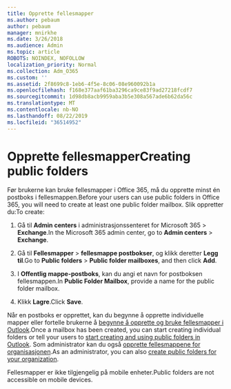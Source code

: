 ```yaml
---
title: Opprette fellesmapper
ms.author: pebaum
author: pebaum
manager: mnirkhe
ms.date: 3/26/2018
ms.audience: Admin
ms.topic: article
ROBOTS: NOINDEX, NOFOLLOW
localization_priority: Normal
ms.collection: Adm_O365
ms.custom: ''
ms.assetid: 2f8699c8-1eb6-4f5e-8c06-08e960092b1a
ms.openlocfilehash: f168e377aaf61ba3296ca9ce83f9ad27218fcdf7
ms.sourcegitcommit: 1d98db8acb9959aba3b5e308a567ade6b62da56c
ms.translationtype: MT
ms.contentlocale: nb-NO
ms.lasthandoff: 08/22/2019
ms.locfileid: "36514952"
---
```

# <a name="creating-public-folders"></a><span data-ttu-id="39a5c-102">Opprette fellesmapper</span><span class="sxs-lookup"><span data-stu-id="39a5c-102">Creating public folders</span></span>

<span data-ttu-id="39a5c-103">Før brukerne kan bruke fellesmapper i Office 365, må du opprette minst én postboks i fellesmappen.</span><span class="sxs-lookup"><span data-stu-id="39a5c-103">Before your users can use public folders in Office 365, you will need to create at least one public folder mailbox.</span></span> <span data-ttu-id="39a5c-104">Slik oppretter du:</span><span class="sxs-lookup"><span data-stu-id="39a5c-104">To create:</span></span>
  
1. <span data-ttu-id="39a5c-105">Gå til **Admin centers** i administrasjonssenteret for Microsoft 365 \> **Exchange**.</span><span class="sxs-lookup"><span data-stu-id="39a5c-105">In the Microsoft 365 admin center, go to **Admin centers** \> **Exchange**.</span></span>
    
2. <span data-ttu-id="39a5c-106">Gå til **Fellesmapper** \> **fellesmappe postbokser**, og klikk deretter **Legg til**.</span><span class="sxs-lookup"><span data-stu-id="39a5c-106">Go to **Public folders** \> **Public folder mailboxes**, and then click **Add**.</span></span>
    
3. <span data-ttu-id="39a5c-107">I **Offentlig mappe-postboks**, kan du angi et navn for postboksen fellesmappen.</span><span class="sxs-lookup"><span data-stu-id="39a5c-107">In **Public Folder Mailbox**, provide a name for the public folder mailbox.</span></span>
    
4. <span data-ttu-id="39a5c-108">Klikk **Lagre**.</span><span class="sxs-lookup"><span data-stu-id="39a5c-108">Click **Save**.</span></span>
    
<span data-ttu-id="39a5c-109">Når en postboks er opprettet, kan du begynne å opprette individuelle mapper eller fortelle brukerne å [begynne å opprette og bruke fellesmapper i Outlook](https://support.office.com/article/Create-and-share-a-public-folder-in-Outlook-a2835011-d524-4a5c-a207-05c159bb2a97).</span><span class="sxs-lookup"><span data-stu-id="39a5c-109">Once a mailbox has been created, you can start creating individual folders or tell your users to [start creating and using public folders in Outlook](https://support.office.com/article/Create-and-share-a-public-folder-in-Outlook-a2835011-d524-4a5c-a207-05c159bb2a97).</span></span> <span data-ttu-id="39a5c-110">Som administrator kan du også [opprette fellesmappene for organisasjonen](https://technet.microsoft.com/library/bb691104%28v=exchg.150%29.aspx).</span><span class="sxs-lookup"><span data-stu-id="39a5c-110">As an administrator, you can also [create public folders for your organization](https://technet.microsoft.com/library/bb691104%28v=exchg.150%29.aspx).</span></span>
  
<span data-ttu-id="39a5c-111">Fellesmapper er ikke tilgjengelig på mobile enheter.</span><span class="sxs-lookup"><span data-stu-id="39a5c-111">Public folders are not accessible on mobile devices.</span></span>
  

